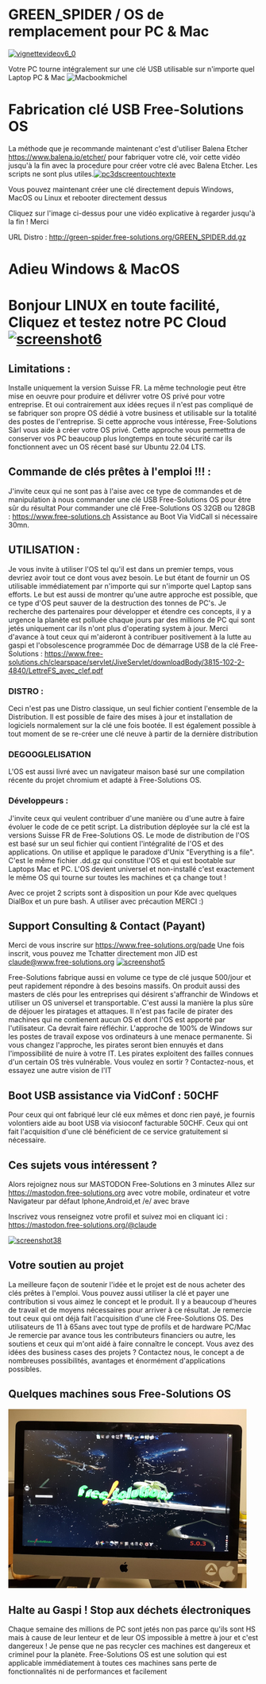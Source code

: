 # GREEN_SPIDER / OS de remplacement pour PC & Mac
[![vignettevideov6_0](https://user-images.githubusercontent.com/29485972/218885603-70629fda-8665-446a-a76d-5a8b7423896b.png)](http://green-spider.free-solutions.org/INSTALLATION_SUR_DISQUE.webm)

Votre PC tourne intégralement sur une clé USB utilisable sur n'importe quel Laptop PC & Mac
![Macbookmichel](https://user-images.githubusercontent.com/29485972/169364555-d568acb4-85bd-4265-b673-47541ffd58f7.jpeg)
# Fabrication clé USB Free-Solutions OS
La méthode que je recommande maintenant c'est d'utiliser Balena Etcher https://www.balena.io/etcher/ pour fabriquer votre clé, voir cette vidéo jusqu'à la fin avec la procedure pour créer votre clé avec Balena Etcher. Les scripts ne sont plus utiles.[![pc3dscreentouchtexte](https://user-images.githubusercontent.com/29485972/169356887-c113f146-f597-4f07-a954-35191da7a3a6.png)](https://www.free-solutions.ch/VIDEOS_FRAME/Free-Solutions-OS-newvid.webm)

Vous pouvez maintenant créer une clé directement depuis Windows, MacOS ou Linux et rebooter directement dessus


Cliquez sur l'image ci-dessus pour une vidéo explicative à regarder jusqu'à la fin ! Merci


URL Distro : http://green-spider.free-solutions.org/GREEN_SPIDER.dd.gz
# Adieu Windows & MacOS
# Bonjour LINUX en toute facilité, Cliquez et testez notre PC Cloud[![screenshot6](https://user-images.githubusercontent.com/29485972/169366593-6002d501-2b41-4760-afff-c18f10d9bb91.png)](https://green-spider.free-solutio![headerqrmastodon](https://user-images.githubusercontent.com/29485972/204859030-9b78e09f-80a2-477d-aaa0-291e00fe5caa.png)](https://mastodon.free-solutions.org)ns.org:8443)

## Limitations : 
Installe uniquement la version Suisse FR. La même technologie peut être mise en oeuvre pour produire et délivrer votre OS privé pour votre entreprise. Et oui contrairement aux idées reçues il n'est pas compliqué de se fabriquer son propre OS dédié à votre business et utilisable sur la totalité des postes de l'entreprise. Si cette approche vous intéresse, Free-Solutions Sàrl vous aide à créer votre OS privé. Cette approche vous permettra de conserver vos PC beaucoup plus longtemps en toute sécurité car ils fonctionnent avec un OS récent basé sur Ubuntu 22.04 LTS. 

## Commande de clés prêtes à l'emploi !!! : 
J'invite ceux qui ne sont pas à l'aise avec ce type de commandes et de manipulation à nous commander une clé USB Free-Solutions OS pour être sûr du résultat
Pour commander une clé Free-Solutions OS 32GB ou 128GB : https://www.free-solutions.ch Assistance au Boot Via VidCall si nécessaire 30mn.

## UTILISATION :
Je vous invite à utiliser l'OS tel qu'il est dans un premier temps, vous devriez avoir tout ce dont vous avez besoin. Le but étant de fournir un OS utilisable immédiatement par n'importe qui sur n'importe quel Laptop sans efforts. Le but est aussi de montrer qu'une autre approche est possible, que ce type d'OS peut sauver de la destruction des tonnes de PC's. Je recherche des partenaires pour développer et étendre ces concepts, il y a urgence la planète est polluée chaque jours par des millions de PC qui sont jetés uniquement car ils n'ont plus d'operating system à jour. Merci d'avance à tout ceux qui m'aideront à contribuer positivement à la lutte au gaspi et l'obsolescence programmée
Doc de démarrage USB de la clé Free-Solutions : https://www.free-solutions.ch/clearspace/servlet/JiveServlet/downloadBody/3815-102-2-4840/LettreFS_avec_clef.pdf

### DISTRO : 
Ceci n'est pas une Distro classique, un seul fichier contient l'ensemble de la Distribution. Il est possible de faire des mises à jour et installation de logiciels normalement sur la clé une fois bootée. Il est également possible à tout moment de se re-créer une clé neuve à partir de la dernière distribution

### DEGOOGLELISATION
L'OS est aussi livré avec un navigateur maison basé sur une compilation récente du projet chromium et adapté à Free-Solutions OS. 

### Développeurs : 
J'invite ceux qui veulent contribuer d'une manière ou d'une autre à faire évoluer le code de ce petit script. La distribution déployée sur la clé est la versions Suisse FR de Free-Solutions OS. Le mode de distribution de l'OS est basé sur un seul fichier qui contient l'intégralité de l'OS et des applications.
On utilise et applique le paradoxe d'Unix "Everything is a file". C'est le même fichier .dd.gz qui constitue l'OS et qui est bootable sur Laptops Mac et PC. L'OS devient universel et non-installé c'est exactement le même OS qui tourne sur toutes les machines et ça change tout !

Avec ce projet 2 scripts sont à disposition un pour Kde avec quelques DialBox et un pure bash. A utiliser avec précaution MERCI :)

## Support Consulting & Contact (Payant)
Merci de vous inscrire sur https://www.free-solutions.org/pade 
Une fois inscrit, vous pouvez me Tchatter directement mon JID est claude@www.free-solutions.org
[![screenshot5](https://user-images.githubusercontent.com/29485972/169363808-b38184cb-cc2f-4de8-af3d-8f14bcdd20b0.png)](https://www.free-solutions.org/pade)

Free-Solutions fabrique aussi en volume ce type de clé jusque 500/jour et peut rapidement répondre à des besoins massifs. On produit aussi des masters de clés pour les entreprises qui désirent s'affranchir de Windows et utiliser un OS universel et transportable. C'est aussi la manière la plus sûre de déjouer les piratages et attaques. Il n'est pas facile de pirater des machines qui ne contienent aucun OS et dont l'OS est apporté par l'utilisateur. Ca devrait faire réfléchir. L'approche de 100% de Windows sur les postes de travail expose vos ordinateurs à une menace permanente. Si vous changez l'approche, les pirates seront bien ennuyés et dans l'impossibilité de nuire à votre IT. Les pirates exploitent des failles connues d'un certain OS très vulnérable. Vous voulez en sortir ? Contactez-nous, et essayez une autre vision de l'IT
## Boot USB assistance via VidConf : 50CHF
Pour ceux qui ont fabriqué leur clé eux mêmes et donc rien payé, je fournis volontiers aide au boot USB via visioconf facturable 50CHF. Ceux qui ont fait l'acquisition d'une clé bénéficient de ce service gratuitement si nécessaire.

## Ces sujets vous intéressent ? ##

Alors rejoignez nous sur MASTODON Free-Solutions en 3 minutes
Allez sur https://mastodon.free-solutions.org avec votre mobile, ordinateur et votre Navigateur par défaut Iphone,Android,et /e/ avec brave

Inscrivez vous renseignez votre profil et suivez moi en cliquant ici : https://mastodon.free-solutions.org/@claude

[![screenshot38](https://user-images.githubusercontent.com/29485972/204862089-3910df15-8480-4270-9c0d-ad64f5816a8e.png)](https://mastodon.free-solutions.org)

## Votre soutien au projet
La meilleure façon de soutenir l'idée et le projet est de nous acheter des clés prêtes à l'emploi. Vous pouvez aussi utiliser la clé et payer une contribution si vous aimez le concept et le produit. Il y a beaucoup d'heures de travail et de moyens nécessaires pour arriver à ce résultat. Je remercie tout ceux qui ont déjà fait l'acquisition d'une clé Free-Solutions OS. Des utilisateurs de 11 à 65ans avec tout type de profils et de hardware PC/Mac
Je remercie par avance tous les contributeurs financiers ou autre, les soutiens et ceux qui m'ont aidé à faire connaître le concept. Vous avez des idées des business cases des projets ? Contactez nous, le concept a de nombreuses possibilités, avantages et énormément d'applications possibles.

## Quelques machines sous Free-Solutions OS

[![PC & Mac sous Free-Solutions OS](https://github.com/ClaudeStabile/GREEN_SPIDER/blob/main/PHOTOS_PC_MAC/imac27-core-i7-End2012small.jpg)](https://github.com/ClaudeStabile/GREEN_SPIDER/tree/main/PHOTOS_PC_MAC)

## Halte au Gaspi ! Stop aux déchets électroniques

Chaque semaine des millions de PC sont jetés non pas parce qu'ils sont HS mais à cause de leur lenteur et de leur OS impossible à mettre à jour et c'est dangereux ! Je pense que ne pas recycler ces machines est dangereux et criminel pour la planète. Free-Solutions OS est une solution qui est applicable immédiatement à toutes ces machines sans perte de fonctionnalités ni de performances et facilement





